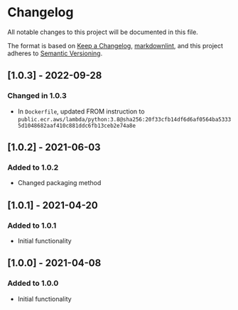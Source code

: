 # Changelog

All notable changes to this project will be documented in this file.

The format is based on [Keep a Changelog](https://keepachangelog.com/en/1.0.0/),
[markdownlint](https://dlaa.me/markdownlint/),
and this project adheres to [Semantic Versioning](https://semver.org/spec/v2.0.0.html).

## [1.0.3] - 2022-09-28

### Changed in 1.0.3

- In `Dockerfile`, updated FROM instruction to `public.ecr.aws/lambda/python:3.8@sha256:20f33cfb14df6d6af0564ba53335d1048682aaf410c881ddc6fb13ceb2e74a8e`

## [1.0.2] - 2021-06-03

### Added to 1.0.2

- Changed packaging method

## [1.0.1] - 2021-04-20

### Added to 1.0.1

- Initial functionality

## [1.0.0] - 2021-04-08

### Added to 1.0.0

- Initial functionality
